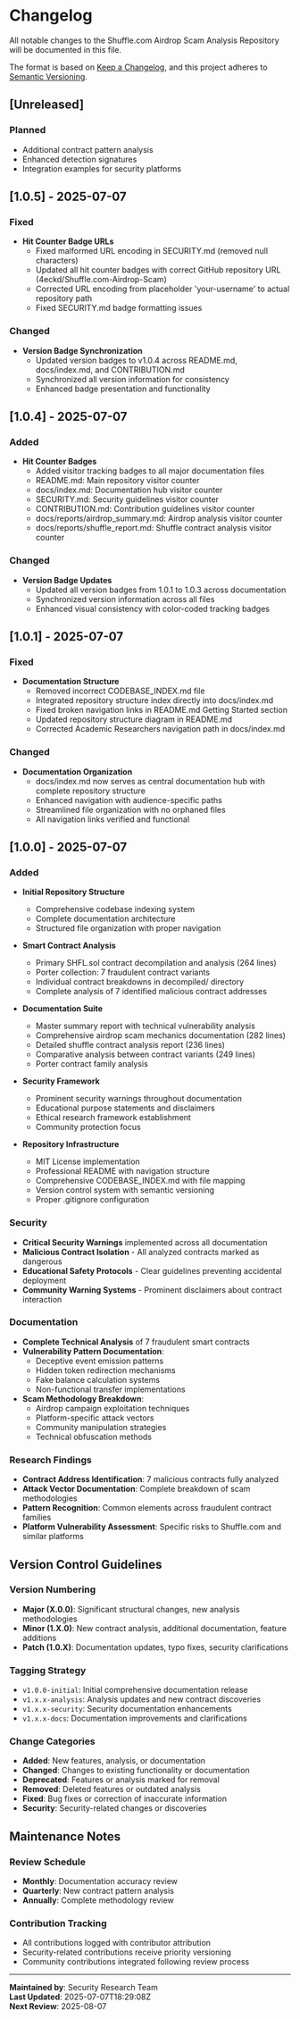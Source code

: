 # Changelog

All notable changes to the Shuffle.com Airdrop Scam Analysis Repository will be documented in this file.

The format is based on [Keep a Changelog](https://keepachangelog.com/en/1.0.0/),
and this project adheres to [Semantic Versioning](https://semver.org/spec/v2.0.0.html).

## [Unreleased]

### Planned
- Additional contract pattern analysis
- Enhanced detection signatures
- Integration examples for security platforms

## [1.0.5] - 2025-07-07

### Fixed
- **Hit Counter Badge URLs**
  - Fixed malformed URL encoding in SECURITY.md (removed null characters)
  - Updated all hit counter badges with correct GitHub repository URL (4eckd/Shuffle.com-Airdrop-Scam)
  - Corrected URL encoding from placeholder 'your-username' to actual repository path
  - Fixed SECURITY.md badge formatting issues

### Changed
- **Version Badge Synchronization**
  - Updated version badges to v1.0.4 across README.md, docs/index.md, and CONTRIBUTION.md
  - Synchronized all version information for consistency
  - Enhanced badge presentation and functionality

## [1.0.4] - 2025-07-07

### Added
- **Hit Counter Badges**
  - Added visitor tracking badges to all major documentation files
  - README.md: Main repository visitor counter
  - docs/index.md: Documentation hub visitor counter
  - SECURITY.md: Security guidelines visitor counter
  - CONTRIBUTION.md: Contribution guidelines visitor counter
  - docs/reports/airdrop_summary.md: Airdrop analysis visitor counter
  - docs/reports/shuffle_report.md: Shuffle contract analysis visitor counter

### Changed
- **Version Badge Updates**
  - Updated all version badges from 1.0.1 to 1.0.3 across documentation
  - Synchronized version information across all files
  - Enhanced visual consistency with color-coded tracking badges

## [1.0.1] - 2025-07-07

### Fixed
- **Documentation Structure**
  - Removed incorrect CODEBASE_INDEX.md file
  - Integrated repository structure index directly into docs/index.md
  - Fixed broken navigation links in README.md Getting Started section
  - Updated repository structure diagram in README.md
  - Corrected Academic Researchers navigation path in docs/index.md

### Changed
- **Documentation Organization**
  - docs/index.md now serves as central documentation hub with complete repository structure
  - Enhanced navigation with audience-specific paths
  - Streamlined file organization with no orphaned files
  - All navigation links verified and functional

## [1.0.0] - 2025-07-07

### Added
- **Initial Repository Structure**
  - Comprehensive codebase indexing system
  - Complete documentation architecture
  - Structured file organization with proper navigation

- **Smart Contract Analysis**
  - Primary SHFL.sol contract decompilation and analysis (264 lines)
  - Porter collection: 7 fraudulent contract variants
  - Individual contract breakdowns in decompiled/ directory
  - Complete analysis of 7 identified malicious contract addresses

- **Documentation Suite**
  - Master summary report with technical vulnerability analysis
  - Comprehensive airdrop scam mechanics documentation (282 lines)
  - Detailed shuffle contract analysis report (236 lines)
  - Comparative analysis between contract variants (249 lines)
  - Porter contract family analysis

- **Security Framework**
  - Prominent security warnings throughout documentation
  - Educational purpose statements and disclaimers
  - Ethical research framework establishment
  - Community protection focus

- **Repository Infrastructure**
  - MIT License implementation
  - Professional README with navigation structure
  - Comprehensive CODEBASE_INDEX.md with file mapping
  - Version control system with semantic versioning
  - Proper .gitignore configuration

### Security
- **Critical Security Warnings** implemented across all documentation
- **Malicious Contract Isolation** - All analyzed contracts marked as dangerous
- **Educational Safety Protocols** - Clear guidelines preventing accidental deployment
- **Community Warning Systems** - Prominent disclaimers about contract interaction

### Documentation
- **Complete Technical Analysis** of 7 fraudulent smart contracts
- **Vulnerability Pattern Documentation**:
  - Deceptive event emission patterns
  - Hidden token redirection mechanisms
  - Fake balance calculation systems
  - Non-functional transfer implementations
- **Scam Methodology Breakdown**:
  - Airdrop campaign exploitation techniques
  - Platform-specific attack vectors
  - Community manipulation strategies
  - Technical obfuscation methods

### Research Findings
- **Contract Address Identification**: 7 malicious contracts fully analyzed
- **Attack Vector Documentation**: Complete breakdown of scam methodologies
- **Pattern Recognition**: Common elements across fraudulent contract families
- **Platform Vulnerability Assessment**: Specific risks to Shuffle.com and similar platforms

## Version Control Guidelines

### Version Numbering
- **Major (X.0.0)**: Significant structural changes, new analysis methodologies
- **Minor (1.X.0)**: New contract analysis, additional documentation, feature additions
- **Patch (1.0.X)**: Documentation updates, typo fixes, security clarifications

### Tagging Strategy
- `v1.0.0-initial`: Initial comprehensive documentation release
- `v1.x.x-analysis`: Analysis updates and new contract discoveries
- `v1.x.x-security`: Security documentation enhancements
- `v1.x.x-docs`: Documentation improvements and clarifications

### Change Categories
- **Added**: New features, analysis, or documentation
- **Changed**: Changes to existing functionality or documentation
- **Deprecated**: Features or analysis marked for removal
- **Removed**: Deleted features or outdated analysis
- **Fixed**: Bug fixes or correction of inaccurate information
- **Security**: Security-related changes or discoveries

## Maintenance Notes

### Review Schedule
- **Monthly**: Documentation accuracy review
- **Quarterly**: New contract pattern analysis
- **Annually**: Complete methodology review

### Contribution Tracking
- All contributions logged with contributor attribution
- Security-related contributions receive priority versioning
- Community contributions integrated following review process

---

**Maintained by**: Security Research Team  
**Last Updated**: 2025-07-07T18:29:08Z  
**Next Review**: 2025-08-07
